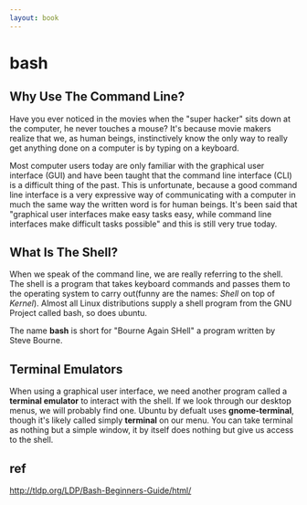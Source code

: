 ```yaml
---
layout: book
---
```

# bash
## Why Use The Command Line?
Have you ever noticed in the movies when the "super hacker" sits down at
the computer, he never touches a mouse? It's because movie makers realize that
we, as human beings, instinctively know the only way to really get anything
done on a computer is by typing on a keyboard.

Most computer users today are only familiar with the graphical user interface
(GUI) and have been taught that the command line interface (CLI) is a
difficult thing of the past. This is unfortunate, because a good command line
interface is a very expressive way of communicating with a computer in much
the same way the written word is for human beings. It's been said that
"graphical user interfaces make easy tasks easy, while command line interfaces
make difficult tasks possible" and this is still very true today.

## What Is The Shell?  
When we speak of the command line, we are really referring to the shell. The
shell is a program that takes keyboard commands and passes them to the
operating system to carry out(funny are the names: _Shell_ on top of
_Kernel_). Almost all Linux distributions supply a shell program from the GNU
Project called bash, so does ubuntu. 

The name __bash__ is short for "Bourne Again SHell" a program written by Steve
Bourne.  

## Terminal Emulators
When using a graphical user interface, we need another program called a
__terminal emulator__ to interact with the shell. If we look through our
desktop menus, we will probably find one. Ubuntu by defualt uses
__gnome-terminal__, though it's likely called simply __terminal__ on our menu.
You can take terminal as nothing but a simple window, it by itself does
nothing but give us access to the shell. 

## ref 
<http://tldp.org/LDP/Bash-Beginners-Guide/html/>



